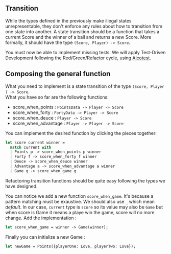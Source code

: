 ## Transition

While the types defined in the previously make illegal states unrepresentable, they don't enforce any rules about how to transition from one state into another. A state transition should be a function that takes a current Score and the winner of a ball and returns a new Score. More formally, it should have the type `(Score, Player) -> Score`.

You must now be able to implement missing tests. We will apply Test-Driven Development following the Red/Green/Refactor cycle, using [Alcotest](https://github.com/mirage/alcotest).

## Composing the general function

What you need to implement is a state transition of the type `(Score, Player ) -> Score`.
<br/>What you have so far are the following functions:

- score_when_points : `PointsData -> Player -> Score`
- score_when_forty : `FortyData -> Player -> Score`
- score_when_deuce : `Player -> Score`
- score_when_advantage : `Player -> Player -> Score`

You can implement the desired function by clicking the pieces together:

```OCaml
let score current winner =
  match current with
  | Points p -> score_when_points p winner
  | Forty f -> score_when_forty f winner
  | Deuce -> score_when_deuce winner
  | Advantage a -> score_when_advantage a winner
  | Game g -> score_when_game g

```

Refactoring transition functions should be quite easy following the types we have designed.

You can notice we add a new function `score_when_game`. It's because a pattern matching must be exaustive. We should also use `_` which mean _default_. In our case, `current` type is `score` so its value may also be `Game` but when score is Game it means a playe win the game, score will no more change. Add the implementation :

```OCaml
let score_when_game = winner -> Game(winner);
```

Finally you can initialize a new Game :

```Ocaml
let newGame = Points({playerOne: Love, playerTwo: Love});
```

